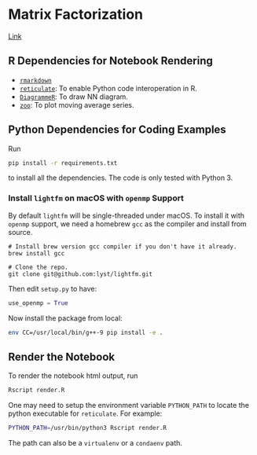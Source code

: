 # Matrix Factorization

[Link](https://everdark.github.io/k9/notebooks/ml/matrix_factorization/matrix_factorization.nb.html)

## R Dependencies for Notebook Rendering

+ [`rmarkdown`](https://rmarkdown.rstudio.com/)
+ [`reticulate`](https://github.com/rstudio/reticulate): To enable Python code interoperation in R.
+ [`DiagrammeR`](https://github.com/rich-iannone/DiagrammeR): To draw NN diagram.
+ [`zoo`](https://cran.r-project.org/web/packages/zoo/index.html): To plot moving average series.

## Python Dependencies for Coding Examples

Run

```sh
pip install -r requirements.txt
```

to install all the dependencies.
The code is only tested with Python 3.

### Install `lightfm` on macOS with `openmp` Support

By default `lightfm` will be single-threaded under macOS.
To install it with `openmp` support, we need a homebrew `gcc` as the compiler and install from source.

```
# Install brew version gcc compiler if you don't have it already.
brew install gcc

# Clone the repo.
git clone git@github.com:lyst/lightfm.git
```

Then edit `setup.py` to have:

```py
use_openmp = True
```

Now install the package from local:

```sh
env CC=/usr/local/bin/g++-9 pip install -e .
```

## Render the Notebook

To render the notebook html output, run

```sh
Rscript render.R
```

One may need to setup the environment variable `PYTHON_PATH` to locate the python executable for `reticulate`.
For example:

```sh
PYTHON_PATH=/usr/bin/python3 Rscript render.R
```

The path can also be a `virtualenv` or a `condaenv` path.
